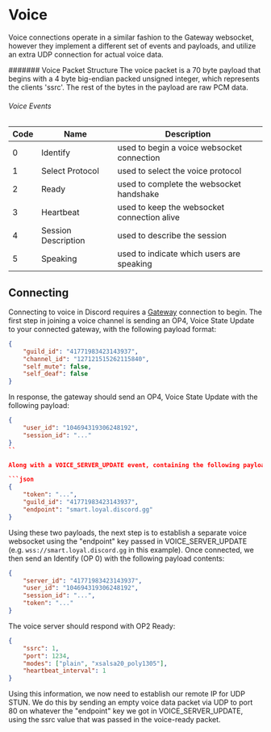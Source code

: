 # Voice

Voice connections operate in a similar fashion to the Gateway websocket, however they implement a different set of events and payloads, and utilize an extra UDP connection for actual voice data.

####### Voice Packet Structure
The voice packet is a 70 byte payload that begins with a 4 byte big-endian packed unsigned integer, which represents the clients 'ssrc'. The rest of the bytes in the payload are raw PCM data.

###### Voice Events

| Code | Name | Description |
|--------|----------|-----------------|
| 0 | Identify | used to begin a voice websocket connection |
| 1 | Select Protocol | used to select the voice protocol |
| 2 | Ready | used to complete the websocket handshake |
| 3 | Heartbeat | used to keep the websocket connection alive |
| 4 | Session Description | used to describe the session |
| 5 | Speaking | used to indicate which users are speaking |

## Connecting

Connecting to voice in Discord requires a [Gateway](#DOCS_GATEWAY) connection to begin. The first step in joining a voice channel is sending an OP4, Voice State Update to your connected gateway, with the following payload format:

```json
{
	"guild_id": "41771983423143937",
	"channel_id": "127121515262115840",
	"self_mute": false,
	"self_deaf": false
}
```

In response, the gateway should send an OP4, Voice State Update with the following payload:

```json
{
	"user_id": "104694319306248192",
	"session_id": "..."
}
``

Along with a VOICE_SERVER_UPDATE event, containing the following payload:

```json
{
	"token": "...",
	"guild_id": "41771983423143937",
	"endpoint": "smart.loyal.discord.gg"
}
```

Using these two payloads, the next step is to establish a separate voice websocket using the "endpoint" key passed in VOICE_SERVER_UPDATE (e.g. `wss://smart.loyal.discord.gg` in this example). Once connected, we then send an Identify (OP 0) with the following payload contents:

```json
{
	"server_id": "41771983423143937",
	"user_id": "104694319306248192",
	"session_id": "...",
	"token": "..."
}
```

The voice server should respond with OP2 Ready:

```json
{
	"ssrc": 1,
	"port": 1234,
	"modes": ["plain", "xsalsa20_poly1305"],
	"heartbeat_interval": 1
}
```

Using this information, we now need to establish our remote IP for UDP STUN. We do this by sending an empty voice data packet via UDP to port 80 on whatever the "endpoint" key we got in VOICE_SERVER_UPDATE, using the ssrc value that was passed in the voice-ready packet.




